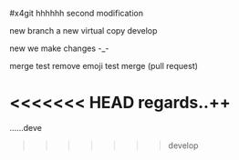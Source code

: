 #x4git
hhhhhh
second modification


new branch a new virtual copy  develop   

new we make changes -_-

merge test remove emoji test merge (pull request)

<<<<<<< HEAD
regards..++
=======
......deve
>>>>>>> develop
